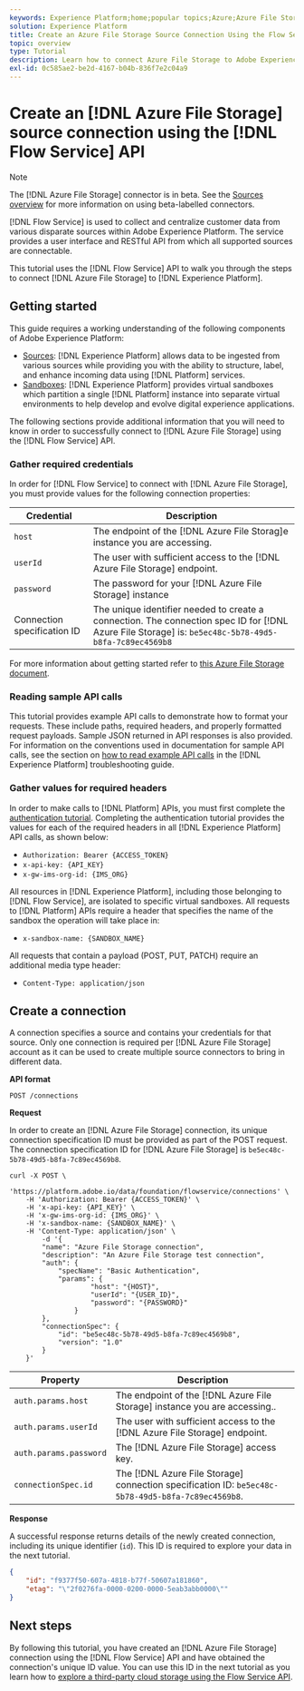```yaml
---
keywords: Experience Platform;home;popular topics;Azure;Azure File Storage;Azure file storage
solution: Experience Platform
title: Create an Azure File Storage Source Connection Using the Flow Service API
topic: overview
type: Tutorial
description: Learn how to connect Azure File Storage to Adobe Experience Platform using the Flow Service API.
exl-id: 0c585ae2-be2d-4167-b04b-836f7e2c04a9
---
```

# Create an [!DNL Azure File Storage] source connection using the [!DNL Flow Service] API

>[!NOTE]
>
>The [!DNL Azure File Storage] connector is in beta. See the [Sources overview](../../../../home.md#terms-and-conditions) for more information on using beta-labelled connectors.

[!DNL Flow Service] is used to collect and centralize customer data from various disparate sources within Adobe Experience Platform. The service provides a user interface and RESTful API from which all supported sources are connectable.

This tutorial uses the [!DNL Flow Service] API to walk you through the steps to connect [!DNL Azure File Storage] to [!DNL Experience Platform].

## Getting started

This guide requires a working understanding of the following components of Adobe Experience Platform:

* [Sources](../../../../home.md): [!DNL Experience Platform] allows data to be ingested from various sources while providing you with the ability to structure, label, and enhance incoming data using [!DNL Platform] services.
* [Sandboxes](../../../../../sandboxes/home.md): [!DNL Experience Platform] provides virtual sandboxes which partition a single [!DNL Platform] instance into separate virtual environments to help develop and evolve digital experience applications.

The following sections provide additional information that you will need to know in order to successfully connect to [!DNL Azure File Storage] using the [!DNL Flow Service] API.

### Gather required credentials

In order for [!DNL Flow Service] to connect with [!DNL Azure File Storage], you must provide values for the following connection properties:

| Credential | Description |
| ---------- | ----------- |
| `host` | The endpoint of the [!DNL Azure File Storag]e instance you are accessing. |
| `userId` | The user with sufficient access to the [!DNL Azure File Storage] endpoint. |
| `password` | The password for your [!DNL Azure File Storage] instance |
| Connection specification ID | The unique identifier needed to create a connection. The connection spec ID for [!DNL Azure File Storage] is: `be5ec48c-5b78-49d5-b8fa-7c89ec4569b8` |

For more information about getting started refer to [this Azure File Storage document](https://docs.microsoft.com/en-us/azure/storage/files/storage-how-to-use-files-windows).

### Reading sample API calls

This tutorial provides example API calls to demonstrate how to format your requests. These include paths, required headers, and properly formatted request payloads. Sample JSON returned in API responses is also provided. For information on the conventions used in documentation for sample API calls, see the section on [how to read example API calls](../../../../../landing/troubleshooting.md#how-do-i-format-an-api-request) in the [!DNL Experience Platform] troubleshooting guide.

### Gather values for required headers

In order to make calls to [!DNL Platform] APIs, you must first complete the [authentication tutorial](https://www.adobe.com/go/platform-api-authentication-en). Completing the authentication tutorial provides the values for each of the required headers in all [!DNL Experience Platform] API calls, as shown below:

* `Authorization: Bearer {ACCESS_TOKEN}`
* `x-api-key: {API_KEY}`
* `x-gw-ims-org-id: {IMS_ORG}`

All resources in [!DNL Experience Platform], including those belonging to [!DNL Flow Service], are isolated to specific virtual sandboxes. All requests to [!DNL Platform] APIs require a header that specifies the name of the sandbox the operation will take place in:

* `x-sandbox-name: {SANDBOX_NAME}`

All requests that contain a payload (POST, PUT, PATCH) require an additional media type header:

* `Content-Type: application/json`

## Create a connection

A connection specifies a source and contains your credentials for that source. Only one connection is required per [!DNL Azure File Storage] account as it can be used to create multiple source connectors to bring in different data.

**API format**

```http
POST /connections
```

**Request**

In order to create an [!DNL Azure File Storage] connection, its unique connection specification ID must be provided as part of the POST request. The connection specification ID for [!DNL Azure File Storage] is `be5ec48c-5b78-49d5-b8fa-7c89ec4569b8`.

```shell
curl -X POST \
    'https://platform.adobe.io/data/foundation/flowservice/connections' \
    -H 'Authorization: Bearer {ACCESS_TOKEN}' \
    -H 'x-api-key: {API_KEY}' \
    -H 'x-gw-ims-org-id: {IMS_ORG}' \
    -H 'x-sandbox-name: {SANDBOX_NAME}' \
    -H 'Content-Type: application/json' \
        -d '{
        "name": "Azure File Storage connection",
        "description": "An Azure File Storage test connection",
        "auth": {
            "specName": "Basic Authentication",
            "params": {
                    "host": "{HOST}",
                    "userId": "{USER_ID}",
                    "password": "{PASSWORD}"
                }
        },
        "connectionSpec": {
            "id": "be5ec48c-5b78-49d5-b8fa-7c89ec4569b8",
            "version": "1.0"
        }
    }'
```

| Property | Description |
| --------- | ----------- |
| `auth.params.host` | The endpoint of the [!DNL Azure File Storage] instance you are accessing.. |
| `auth.params.userId` | The user with sufficient access to the [!DNL Azure File Storage] endpoint. |
| `auth.params.password` | The [!DNL Azure File Storage] access key. |
| `connectionSpec.id` | The [!DNL Azure File Storage] connection specification ID: `be5ec48c-5b78-49d5-b8fa-7c89ec4569b8`. |

**Response**

A successful response returns details of the newly created connection, including its unique identifier (`id`). This ID is required to explore your data in the next tutorial.

```json
{
    "id": "f9377f50-607a-4818-b77f-50607a181860",
    "etag": "\"2f0276fa-0000-0200-0000-5eab3abb0000\""
}
```

## Next steps

By following this tutorial, you have created an [!DNL Azure File Storage] connection using the [!DNL Flow Service] API and have obtained the connection's unique ID value. You can use this ID in the next tutorial as you learn how to [explore a third-party cloud storage using the Flow Service API](../../explore/cloud-storage.md).
